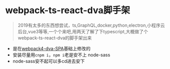 # webpack-ts-react-dva脚手架
> 2019有太多的东西想尝试，ts,GraphQL,docker,python,electron,小程序云后台,vue3等等,一个个来吧,用两天了解了下typescript,大概做了个webpack-ts-react-dva的脚手架出来
+ 是在[webpack4-dva-SPA](https://github.com/bestRenekton/demos/tree/master/webpack4-dva-SPA)基础上修改的
+ 安装尽量用`cnpm i`，`npm i`老是安不上 node-sass
+ node-sass安不起可以多cd进去安下